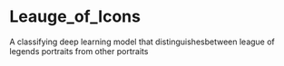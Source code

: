 # Leauge_of_Icons
A classifying deep learning model that distinguishesbetween league of legends portraits from other portraits
